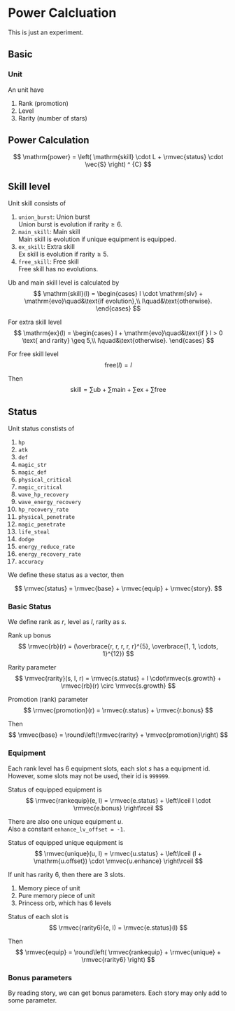 # Power Calcluation

This is just an experiment.

$$
\renewcommand{\vec}[1]{\overrightarrow{#1}}
\newcommand{\rmvec}[1]{\overrightarrow{\mathrm{#1}}}
\newcommand{\round}{\operatorname{round}}
$$

## Basic 

### Unit

An unit have

1. Rank (promotion)
2. Level
3. Rarity (number of stars)

## Power Calculation

$$
\mathrm{power} = \left( \mathrm{skill} \cdot L + \rmvec{status} \cdot \vec{S} \right) ^ {C}
$$

## Skill level

Unit skill consists of 
1. `union_burst`: Union burst \
    Union burst is evolution if $\mathrm{rarity} \geq 6$.
2. `main_skill`: Main skill \
    Main skill is evolution if unique equipment is equipped.
3. `ex_skill`: Extra skill \
Ex skill is evolution if $\mathrm{rarity} \geq 5$.
4. `free_skill`: Free skill \
Free skill has no evolutions.

Ub and main skill level is calculated by
$$
\mathrm{skill}(l) = 
\begin{cases}
l \cdot \mathrm{slv} + \mathrm{evo}\quad&\text{if evolution},\\
l\quad&\text{otherwise}.
\end{cases}
$$

For extra skill level
$$
\mathrm{ex}(l) = 
\begin{cases}
l + \mathrm{evo}\quad&\text{if } l > 0 \text{ and rarity} \geq 5,\\
l\quad&\text{otherwise}.
\end{cases}
$$

For free skill level
$$
\mathrm{free}(l) = l
$$

Then
$$
\mathrm{skill} = \sum\mathrm{ub} + \sum\mathrm{main} + \sum\mathrm{ex} + \sum\mathrm{free}
$$


## Status

Unit status constists of

1. `hp`
1. `atk`
2. `def`
3. `magic_str`
4. `magic_def`
5. `physical_critical`
6. `magic_critical`
7. `wave_hp_recovery`
8. `wave_energy_recovery`
9. `hp_recovery_rate`
10. `physical_penetrate`
11. `magic_penetrate`
12. `life_steal`
13. `dodge`
14. `energy_reduce_rate`
15. `energy_recovery_rate`
16. `accuracy`

We define these status as a vector, then

$$
\rmvec{status} = \rmvec{base} + \rmvec{equip} + \rmvec{story}.
$$

### Basic Status

We define rank as $r$, level as $l$, rarity as $s$.

Rank up bonus
$$
\rmvec{rb}(r) = (\overbrace{r, r, r, r, r}^{5}, \overbrace{1, 1, \cdots, 1}^{12})
$$

Rarity parameter
$$
\rmvec{rarity}(s, l, r) = \rmvec{s.status} + l \cdot\rmvec{s.growth} + \rmvec{rb}(r) \circ \rmvec{s.growth} 
$$

Promotion (rank) parameter
$$
\rmvec{promotion}(r) = \rmvec{r.status} + \rmvec{r.bonus}
$$

Then
$$
\rmvec{base} = \round\left(\rmvec{rarity} + \rmvec{promotion}\right)
$$

### Equipment

Each rank level has 6 equipment slots, each slot $s$ has a equipment id. \
However, some slots may not be used, their id is `999999`.

Status of equipped equipment is
$$
\rmvec{rankequip}(e, l) = \rmvec{e.status} + \left\lceil l \cdot \rmvec{e.bonus} \right\rceil
$$

There are also one unique equipment $u$. \
Also a constant `enhance_lv_offset = -1`.

Status of equipped unique equipment is
$$
\rmvec{unique}(u, l) = \rmvec{u.status} + \left\lceil (l + \mathrm{u.offset}) \cdot \rmvec{u.enhance} \right\rceil
$$

If unit has rarity 6, then there are 3 slots.

1. Memory piece of unit
2. Pure memory piece of unit
3. Princess orb, which has 6 levels

Status of each slot is
$$
\rmvec{rarity6}(e, l) = \rmvec{e.status}(l)
$$

Then
$$
\rmvec{equip} = \round\left( \rmvec{rankequip} + \rmvec{unique} + \rmvec{rarity6} \right)
$$

### Bonus parameters

By reading story, we can get bonus parameters.
Each story may only add to some parameter.
